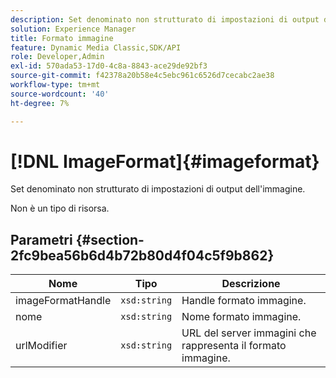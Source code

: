 ```yaml
---
description: Set denominato non strutturato di impostazioni di output dell'immagine.
solution: Experience Manager
title: Formato immagine
feature: Dynamic Media Classic,SDK/API
role: Developer,Admin
exl-id: 570ada53-17d0-4c8a-8843-ace29de92bf3
source-git-commit: f42378a20b58e4c5ebc961c6526d7cecabc2ae38
workflow-type: tm+mt
source-wordcount: '40'
ht-degree: 7%

---
```


# [!DNL ImageFormat]{#imageformat}

Set denominato non strutturato di impostazioni di output dell&#39;immagine.

Non è un tipo di risorsa.

## Parametri {#section-2fc9bea56b6d4b72b80d4f04c5f9b862}

| Nome | Tipo | Descrizione |
|---|---|---|
| imageFormatHandle | `xsd:string` | Handle formato immagine. |
| nome | `xsd:string` | Nome formato immagine. |
| urlModifier | `xsd:string` | URL del server immagini che rappresenta il formato immagine. |

